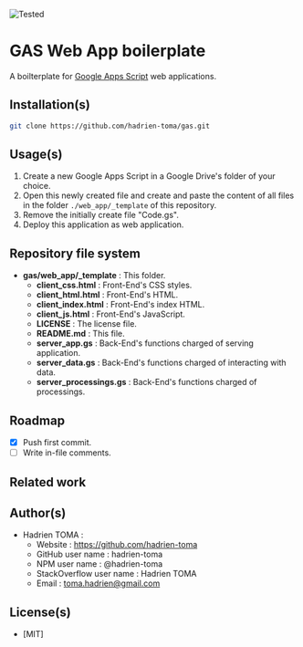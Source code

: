 ![Tested](https://img.shields.io/badge/Tests-done-green.svg)
# GAS Web App boilerplate
A boilterplate for [Google Apps Script](https://developers.google.com/apps-script/) web applications.

## Installation(s)
```bash
git clone https://github.com/hadrien-toma/gas.git
```

## Usage(s)
1. Create a new Google Apps Script in a Google Drive's folder of your choice.
2. Open this newly created file and create and paste the content of all files in the folder `./web_app/_template` of this repository.
3. Remove the initially create file "Code.gs".
4. Deploy this application as web application.

## Repository file system
* **gas/web_app/_template** : This folder.
  * **client_css.html** : Front-End's CSS styles.
  * **client_html.html** : Front-End's HTML.
  * **client_index.html** : Front-End's index HTML.
  * **client_js.html** : Front-End's JavaScript.
  * **LICENSE** : The license file.
  * **README.md** : This file.
  * **server_app.gs** : Back-End's functions charged of serving application.
  * **server_data.gs** : Back-End's functions charged of interacting with data.
  * **server_processings.gs** : Back-End's functions charged of processings.

## Roadmap
- [x] Push first commit.
- [ ] Write in-file comments.

## Related work

## Author(s)
* Hadrien TOMA :
  * Website : https://github.com/hadrien-toma
  * GitHub user name : hadrien-toma
  * NPM user name : @hadrien-toma
  * StackOverflow user name : Hadrien TOMA
  * Email : [toma.hadrien@gmail.com](mailto:toma.hadrien@gmail.com?Subject=About%20gas-web_app-_template)

## License(s)
* [MIT]
